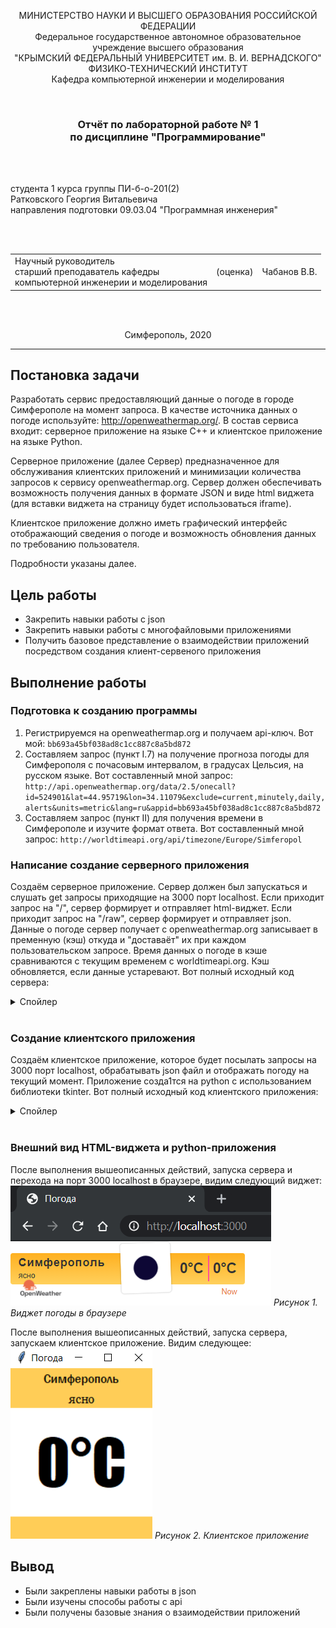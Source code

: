<p align="center">МИНИСТЕРСТВО НАУКИ  И ВЫСШЕГО ОБРАЗОВАНИЯ РОССИЙСКОЙ ФЕДЕРАЦИИ<br>
Федеральное государственное автономное образовательное учреждение высшего образования<br>
"КРЫМСКИЙ ФЕДЕРАЛЬНЫЙ УНИВЕРСИТЕТ им. В. И. ВЕРНАДСКОГО"<br>
ФИЗИКО-ТЕХНИЧЕСКИЙ ИНСТИТУТ<br>
Кафедра компьютерной инженерии и моделирования</p>
<br>
<h3 align="center">Отчёт по лабораторной работе № 1<br> по дисциплине "Программирование"</h3>

<br><br>

<p>студента 1 курса группы ПИ-б-о-201(2)<br>
Ратковского Георгия Витальевича<br>
направления подготовки 09.03.04 "Программная инженерия"</p>


<br><br>
<table>
<tr><td>Научный руководитель<br> старший преподаватель кафедры<br> компьютерной инженерии и моделирования</td>
<td>(оценка)</td>
<td>Чабанов В.В.</td>
</tr>
</table>
<br><br>

<p align="center">Симферополь, 2020</p>
<hr>

## Постановка задачи


Разработать сервис предоставляющий данные о погоде в городе Симферополе на момент запроса.  В качестве источника данных о погоде используйте: http://openweathermap.org/. В состав сервиса входит: серверное приложение на языке С++ и клиентское приложение на языке Python.

Серверное приложение (далее Сервер) предназначенное для обслуживания клиентских приложений и минимизации количества запросов к сервису openweathermap.org. Сервер должен обеспечивать возможность получения данных в формате JSON и виде html виджета (для вставки виджета на страницу будет использоваться iframe).

Клиентское приложение должно иметь графический интерфейс отображающий сведения о погоде и возможность обновления данных по требованию пользователя.

Подробности указаны далее.

## Цель работы
* Закрепить навыки работы с json
* Закрепить навыки работы с многофайловыми приложениями
* Получить базовое представление о взаимодействии приложений посредством создания клиент-сервеного приложения

## Выполнение работы
### Подготовка к созданию программы
1. Регистрируемся на openweathermap.org и получаем api-ключ. Вот мой: ```bb693a45bf038ad8c1cc887c8a5bd872```
2. Составляем запрос (пункт I.7) на получение прогноза погоды для Симферополя с почасовым интервалом, в градусах Цельсия, на русском языке. Вот составленный мной запрос: ```http://api.openweathermap.org/data/2.5/onecall?id=524901&lat=44.95719&lon=34.11079&exclude=current,minutely,daily,alerts&units=metric&lang=ru&appid=bb693a45bf038ad8c1cc887c8a5bd872```
3. Составляем запрос (пункт II) для получения времени в Симферополе и изучите формат ответа. Вот составленный мной запрос: ```http://worldtimeapi.org/api/timezone/Europe/Simferopol```

### Написание создание серверного приложения
Создаём серверное приложение. Сервер должен был запускаться и слушать get запросы приходящие на 3000 порт localhost. Если приходит запрос на "/", сервер формирует и отправляет html-виджет. Если приходит запрос на "/raw", сервер формирует и отправляет json. Данные о погоде сервер получает с openweathermap.org записывает в пременную (кэш) откуда и "доставаёт" их при каждом пользовательском запросе. Время данных о погоде в кэше сравниваются с текущим временем с worldtimeapi.org. Кэш обновляется, если данные устаревают. Вот полный исходный код сервера: 
<details>
<summary>Спойлер</summary>

```c++
#include <iostream>
#include <cpp_httplib/httplib.h>
#include <nlohmann/json.hpp>
#include <iomanip>
#include <fstream>

using json = nlohmann::json;
using std::cout;
using std::endl;
using std::string;
using std::ifstream;
using std::ofstream;
using namespace httplib;

void gen_response(const Request& req, Response& res);
void gen_response_raw(const Request& req, Response& res);

int main()
{
    Server weather;
    weather.Get("/", gen_response);
    weather.Get("/raw", gen_response_raw);
    cout << "Start server... OK\n";
    weather.listen("localhost", 3000);
}

json GetWeather()
{
    string req, adr, param, api;
    adr = "/data/2.5/onecall?id=524901&";
    param = "lat=44.95719&lon=34.11079&exclude=current,minutely,daily,alerts&units=metric&lang=ru&";
    api = "appid=bb693a45bf038ad8c1cc887c8a5bd872";
    req = adr + param + api;

    Client get_time("http://api.openweathermap.org");
    auto res = get_time.Get(req.c_str());
    if (res) {
        if (res->status == 200)
        {
            json result = res->body;
            return result;
        }
        else
        {
            cout << "Status code: " << res->status << endl;
        }
    }
    else
    {
        auto err = res.error();
        cout << "Error code: " << err << endl;
    }
}

string GetTime()
{
    Client get_time("http://worldtimeapi.org");
    auto res = get_time.Get("/api/timezone/Europe/Simferopol");
    if (res) {
        if (res->status == 200)
        {
            string result = res->body;
            return result;
        }
        else
        {
            cout << "Status code: " << res->status << endl;
        }
    }
    else
    {
        auto err = res.error();
        cout << "Error code: " << err << endl;
    }
}

bool is_empty_file(std::ifstream& pFile)
{
    return pFile.peek() == ifstream::traits_type::eof();
}

json CacheGenerator(ifstream& ReadCache)
{
    json RawCache;
    RawCache = GetWeather();
    ofstream wc("cache.json");
    cout << "Generating cache..." << endl;
    wc << std::setw(2) << RawCache << std::endl;
    return RawCache;
}

string StringRemoover(string FToRemoove, json cache, int curr_hour)
{
    string r1 = "{hourly[i].weather[0].description}";
    string r2 = "{hourly[i].weather[0].icon}";
    string r3 = "{hourly[i].temp}";

    double tempd = cache["hourly"][curr_hour]["temp"];
    string temps = std::to_string(int(round(tempd)));
    string desk = cache["hourly"][curr_hour]["weather"][0]["description"];
    string icon = cache["hourly"][curr_hour]["weather"][0]["icon"];

    FToRemoove.replace(FToRemoove.find(r1), r1.length(), desk);
    FToRemoove.replace(FToRemoove.find(r2), r2.length(), icon);
    FToRemoove.replace(FToRemoove.find(r3), r3.length(), temps);
    FToRemoove.replace(FToRemoove.find(r3), r3.length(), temps);
    return FToRemoove;
}

int WhatHour(json cache)
{
    int curr_hour = 100;
    long unixtime;

    json curr_time_full = json::parse(GetTime());
    unixtime = curr_time_full["unixtime"];
    for (int i = 0; i < 48; i++)
    {
        long w_unixtime = cache["hourly"][i]["dt"];
        if (unixtime < w_unixtime)
        {
            curr_hour = i;
            break;
        }
    }
    return curr_hour;
}

json CacheReader(ifstream& rc)
{
    json RawCache;
    bool not_exist_cache = !rc.is_open() or is_empty_file(rc);

    if (not_exist_cache)
    {
        RawCache = CacheGenerator(rc);
    }
    else
    {
        rc >> RawCache;
        cout << "Cache succesfully read" << endl;
    }
    return RawCache;
}

void gen_response_raw(const Request& req, Response& res)
{
    ifstream rc("cache.json");
    json RawCache = CacheReader(rc);
    string temp = RawCache;
    json cache = json::parse(temp);
    int curr_hour = WhatHour(cache);

    if (curr_hour == 100)
    {
        RawCache = CacheGenerator(rc);
        temp = RawCache;
        cache = json::parse(temp);
    }

    json WeatherData;
    double tempd = cache["hourly"][curr_hour]["temp"];
    int tempi = round(tempd);
    string desk = cache["hourly"][curr_hour]["weather"][0]["description"];

    WeatherData["temperature"] = tempi;
    WeatherData["description"] = desk;
    res.set_content(WeatherData.dump(), "text/json");
}

void gen_response(const Request& req, Response& res)
{
    ifstream rc("cache.json");
    json RawCache = CacheReader(rc);
    string temp = RawCache;
    json cache = json::parse(temp);
    int curr_hour = WhatHour(cache);

    if (curr_hour == 100)
    {
        RawCache = CacheGenerator(rc);
        temp = RawCache;
        cache = json::parse(temp);
    }

    string widget;
    ifstream rw("template.html");
    if (rw.is_open())
    {
        getline(rw, widget, '\0');
    }
    else
        cout << "Can`t open template";

    string output = StringRemoover(widget, cache, curr_hour);
    res.set_content(output, "text/html");
}
```
</details>
<br>

### Создание клиентского приложения
Создаём клиентское приложение, которое будет посылать запросы на 3000 порт localhost, обрабатывать json файл и отображать погоду на текущий момент. Приложение созда1тся на python с использованием библиотеки tkinter. Вот полный исходный код клиентского приложения:
<details>
<summary>Спойлер</summary>

```python
from tkinter import *
import json
import requests

def WeatherReload(event=None):
	r = requests.get('http://localhost:3000/raw').content.decode("UTF8")
	weather = json.loads(r)
	description.config(text=str(weather["description"]))
	temperature.config(text=str(weather["temperature"]) + "°C")

root = Tk()
root.title("Погода")
root.bind("<Button-1>", WeatherReload)
root.geometry("185x220")

TopFrame = Frame(root, bg="#ffcd57")
MiddleFrame = Frame(root, bg="white")
BottomFrame = Frame(root, bg="#ffcd57", height=30)

TopFrame.pack(side=TOP, fill=X)
MiddleFrame.pack(expand=True, fill=BOTH)
BottomFrame.pack(side=BOTTOM, fill=X)

city = Label(TopFrame, font=("Franklin Gothic Medium", 12), text="Симферополь", bg="#ffcd57")
description = Label(TopFrame, font=("Georgia", 12), bg="#ffcd57")
temperature = Label(MiddleFrame, font=("Impact", 60), bg="white")

city.pack()
description.pack()
temperature.pack(expand=True)

WeatherReload()
root.mainloop()
```
</details>
<br>

### Внешний вид HTML-виджета и python-приложения

После выполнения вышеописанных действий, запуска сервера и перехода на порт 3000 localhost в браузере, видим следующий виджет:
![](./image/widget.png)
*Рисунок 1. Виджет погоды в браузере*

После выполнения вышеописанных действий, запуска сервера, запускаем клиентское приложение. Видим следующее:
![](./image/app.png)
*Рисунок 2. Клиентское приложение*

## Вывод
* Были закреплены навыки работы в json
* Были изучены способы работы с api
* Были получены базовые знания о взаимодействии приложений